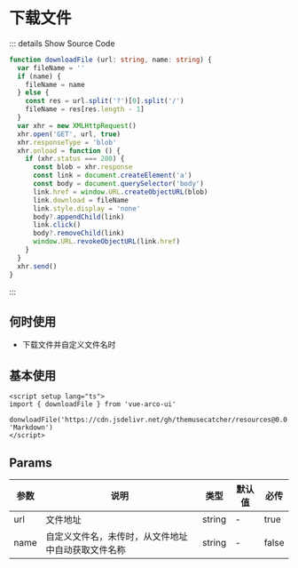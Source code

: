 # 下载文件<BackTop />

::: details  Show Source Code

```ts
function downloadFile (url: string, name: string) {
  var fileName = ''
  if (name) {
    fileName = name
  } else {
    const res = url.split('?')[0].split('/')
    fileName = res[res.length - 1]
  }
  var xhr = new XMLHttpRequest()
  xhr.open('GET', url, true)
  xhr.responseType = 'blob'
  xhr.onload = function () {
    if (xhr.status === 200) {
      const blob = xhr.response
      const link = document.createElement('a')
      const body = document.querySelector('body')
      link.href = window.URL.createObjectURL(blob)
      link.download = fileName
      link.style.display = 'none'
      body?.appendChild(link)
      link.click()
      body?.removeChild(link)
      window.URL.revokeObjectURL(link.href)
    }
  }
  xhr.send()
}
```

:::

## 何时使用

- 下载文件并自定义文件名时

## 基本使用

```vue
<script setup lang="ts">
import { downloadFile } from 'vue-arco-ui'

donwloadFile('https://cdn.jsdelivr.net/gh/themusecatcher/resources@0.0.3/Markdown.pdf', 'Markdown')
</script>
```

## Params

参数 | 说明 | 类型 | 默认值 | 必传
-- | -- | -- | -- | --
url | 文件地址 | string | - | true
name | 自定义文件名，未传时，从文件地址中自动获取文件名称 | string | - | false
